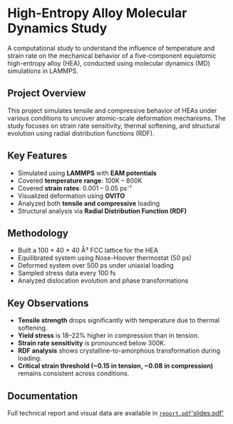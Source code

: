 # High-Entropy Alloy Molecular Dynamics Study

A computational study to understand the influence of temperature and strain rate on the mechanical behavior of a five-component equiatomic high-entropy alloy (HEA), conducted using molecular dynamics (MD) simulations in LAMMPS.

## Project Overview

This project simulates tensile and compressive behavior of HEAs under various conditions to uncover atomic-scale deformation mechanisms. The study focuses on strain rate sensitivity, thermal softening, and structural evolution using radial distribution functions (RDF).

## Key Features

- Simulated using **LAMMPS** with **EAM potentials**
- Covered **temperature range**: 100K – 800K
- Covered **strain rates**: 0.001 – 0.05 ps⁻¹
- Visualized deformation using **OVITO**
- Analyzed both **tensile and compressive** loading
- Structural analysis via **Radial Distribution Function (RDF)**

## Methodology

- Built a 100 × 40 × 40 Å³ FCC lattice for the HEA
- Equilibrated system using Nose-Hoover thermostat (50 ps)
- Deformed system over 500 ps under uniaxial loading
- Sampled stress data every 100 fs
- Analyzed dislocation evolution and phase transformations

##  Key Observations

- **Tensile strength** drops significantly with temperature due to thermal softening.
- **Yield stress** is 18–22% higher in compression than in tension.
- **Strain rate sensitivity** is pronounced below 300K.
- **RDF analysis** shows crystalline-to-amorphous transformation during loading.
- **Critical strain threshold (~0.15 in tension, ~0.08 in compression)** remains consistent across conditions.

## Documentation

Full technical report and visual data are available in [`report.pdf`](report.pdf)['slides.pdf'](slides.pdf)

